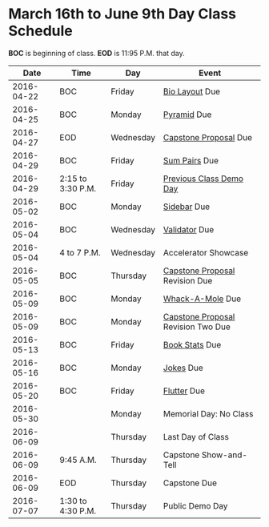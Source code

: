 # March 16th to June 9th Day Class Schedule

**BOC** is beginning of class.
**EOD** is 11:95 P.M. that day.

| Date | Time | Day | Event |
| ---- | ---- | --- | ----- |
| 2016-04-22 | BOC | Friday | [Bio Layout](/practice/bio-layout.md) Due |
| 2016-04-25 | BOC | Monday | [Pyramid](/practice/pyramid.md) Due |
| 2016-04-27 | EOD | Wednesday | [Capstone Proposal](/notes/capstone-proposal.md) Due |
| 2016-04-29 | BOC | Friday | [Sum Pairs](/practice/sum-pairs.md) Due |
| 2016-04-29 | 2:15 to 3:30 P.M. | Friday | [Previous Class Demo Day](https://www.eventbrite.com/e/pdx-code-guild-spring-graduation-demo-reception-tickets-24851120370) |
| 2016-05-02 | BOC | Monday | [Sidebar](/practice/sidebar.md) Due |
| 2016-05-04 | BOC | Wednesday | [Validator](/practice/validator.md) Due |
| 2016-05-04 | 4 to 7 P.M. | Wednesday | Accelerator Showcase |
| 2016-05-05 | BOC | Thursday | [Capstone Proposal](/notes/capstone-proposal.md) Revision Due |
| 2016-05-09 | BOC | Monday | [Whack-A-Mole](/practice/whack-a-mole.md) Due |
| 2016-05-09 | BOC | Monday | [Capstone Proposal](/notes/capstone-proposal.md) Revision Two Due |
| 2016-05-13 | BOC | Friday | [Book Stats](/practice/book-stats.md) Due |
| 2016-05-16 | BOC | Monday | [Jokes](/practice/jokes.md) Due |
| 2016-05-20 | BOC | Friday | [Flutter](/practice/flutter.md) Due |
| 2016-05-30 | | Monday | Memorial Day: No Class |
| 2016-06-09 | | Thursday | Last Day of Class |
| 2016-06-09 | 9:45 A.M. | Thursday | Capstone Show-and-Tell |
| 2016-06-09 | EOD | Thursday | Capstone Due |
| 2016-07-07 | 1:30 to 4:30 P.M. | Thursday | Public Demo Day |
